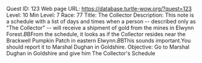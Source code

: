 Quest ID: 123
Web page URL: https://database.turtle-wow.org/?quest=123
Level: 10
Min Level: 7
Race: 77
Title: The Collector
Description: This note is a schedule with a list of days and times when a person -- described only as "The Collector" -- will receive a shipment of gold from the mines in Elwynn Forest.$B$BFrom the schedule, it looks as if the Collector resides near the Brackwell Pumpkin Patch in eastern Elwynn.$B$BThis sounds important.You should report it to Marshal Dughan in Goldshire.
Objective: Go to Marshal Dughan in Goldshire and give him The Collector's Schedule
